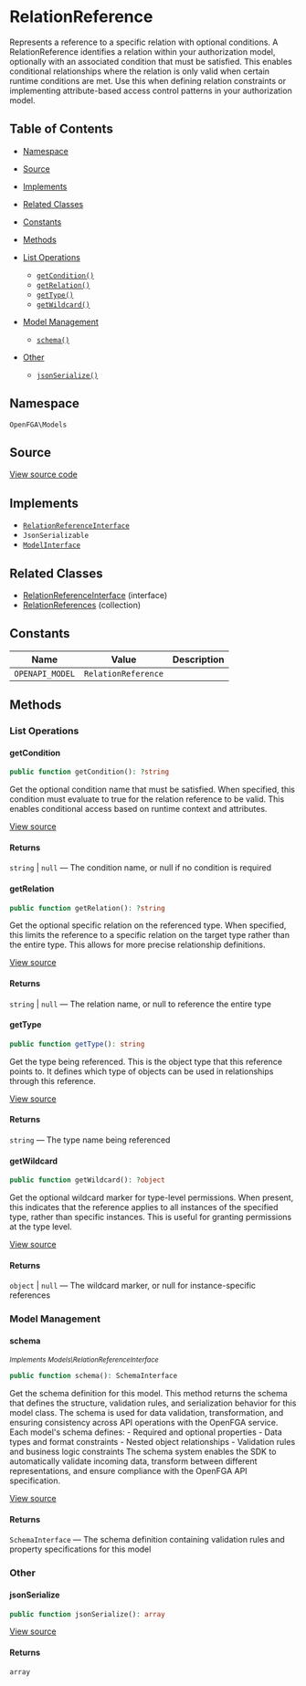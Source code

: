 # RelationReference

Represents a reference to a specific relation with optional conditions. A RelationReference identifies a relation within your authorization model, optionally with an associated condition that must be satisfied. This enables conditional relationships where the relation is only valid when certain runtime conditions are met. Use this when defining relation constraints or implementing attribute-based access control patterns in your authorization model.

## Table of Contents

* [Namespace](#namespace)
* [Source](#source)
* [Implements](#implements)
* [Related Classes](#related-classes)
* [Constants](#constants)
* [Methods](#methods)

* [List Operations](#list-operations)
    * [`getCondition()`](#getcondition)
    * [`getRelation()`](#getrelation)
    * [`getType()`](#gettype)
    * [`getWildcard()`](#getwildcard)
* [Model Management](#model-management)
    * [`schema()`](#schema)
* [Other](#other)
    * [`jsonSerialize()`](#jsonserialize)

## Namespace

`OpenFGA\Models`

## Source

[View source code](https://github.com/evansims/openfga-php/blob/main/src/Models/RelationReference.php)

## Implements

* [`RelationReferenceInterface`](RelationReferenceInterface.md)
* `JsonSerializable`
* [`ModelInterface`](ModelInterface.md)

## Related Classes

* [RelationReferenceInterface](Models/RelationReferenceInterface.md) (interface)
* [RelationReferences](Models/Collections/RelationReferences.md) (collection)

## Constants

| Name            | Value               | Description |
| --------------- | ------------------- | ----------- |
| `OPENAPI_MODEL` | `RelationReference` |             |

## Methods

### List Operations

#### getCondition

```php
public function getCondition(): ?string

```

Get the optional condition name that must be satisfied. When specified, this condition must evaluate to true for the relation reference to be valid. This enables conditional access based on runtime context and attributes.

[View source](https://github.com/evansims/openfga-php/blob/main/src/Models/RelationReference.php#L62)

#### Returns

`string` &#124; `null` — The condition name, or null if no condition is required

#### getRelation

```php
public function getRelation(): ?string

```

Get the optional specific relation on the referenced type. When specified, this limits the reference to a specific relation on the target type rather than the entire type. This allows for more precise relationship definitions.

[View source](https://github.com/evansims/openfga-php/blob/main/src/Models/RelationReference.php#L71)

#### Returns

`string` &#124; `null` — The relation name, or null to reference the entire type

#### getType

```php
public function getType(): string

```

Get the type being referenced. This is the object type that this reference points to. It defines which type of objects can be used in relationships through this reference.

[View source](https://github.com/evansims/openfga-php/blob/main/src/Models/RelationReference.php#L80)

#### Returns

`string` — The type name being referenced

#### getWildcard

```php
public function getWildcard(): ?object

```

Get the optional wildcard marker for type-level permissions. When present, this indicates that the reference applies to all instances of the specified type, rather than specific instances. This is useful for granting permissions at the type level.

[View source](https://github.com/evansims/openfga-php/blob/main/src/Models/RelationReference.php#L89)

#### Returns

`object` &#124; `null` — The wildcard marker, or null for instance-specific references

### Model Management

#### schema

*<small>Implements Models\RelationReferenceInterface</small>*

```php
public function schema(): SchemaInterface

```

Get the schema definition for this model. This method returns the schema that defines the structure, validation rules, and serialization behavior for this model class. The schema is used for data validation, transformation, and ensuring consistency across API operations with the OpenFGA service. Each model&#039;s schema defines: - Required and optional properties - Data types and format constraints - Nested object relationships - Validation rules and business logic constraints The schema system enables the SDK to automatically validate incoming data, transform between different representations, and ensure compliance with the OpenFGA API specification.

[View source](https://github.com/evansims/openfga-php/blob/main/src/Models/ModelInterface.php#L52)

#### Returns

`SchemaInterface` — The schema definition containing validation rules and property specifications for this model

### Other

#### jsonSerialize

```php
public function jsonSerialize(): array

```

[View source](https://github.com/evansims/openfga-php/blob/main/src/Models/RelationReference.php#L98)

#### Returns

`array`
